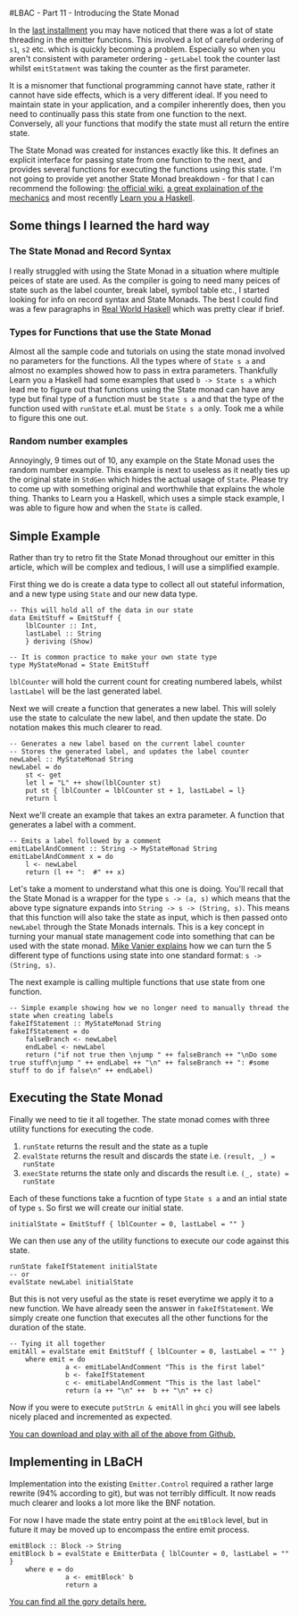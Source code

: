 #LBAC - Part 11 - Introducing the State Monad

In the [last installment](http://alephnullplex.appspot.com/blog/view/2010/04/07/lbach-10-basic-control-structures) you may have noticed that there was a lot of state threading in the emitter functions. This involved a lot of careful ordering of `s1`, `s2` etc.  which is quickly becoming a problem. Especially so when you aren't consistent with parameter ordering - `getLabel` took the counter last whilst `emitStatment` was taking the counter as the first parameter.

It is a misnomer that functional programming cannot have state, rather it cannot have side effects, which is a very different ideal.  If you need to maintain state in your application, and a compiler inherently does, then you need to continually pass this state from one function to the next.  Conversely, all your functions that modify the state must all return the entire state.

The State Monad was created for instances exactly like this. It defines an explicit interface for passing state from one function to the next, and provides several functions for executing the functions using this state.  I'm not going to provide yet another State Monad breakdown - for that I can recommend the following: [the official wiki](http://www.haskell.org/haskellwiki/State_Monad), [a great explaination of the mechanics](http://coder.bsimmons.name/blog/2009/10/the-state-monad-a-tutorial-for-the-confused/) and most recently [Learn you a Haskell](http://learnyouahaskell.com/for-a-few-monads-more#state).

## Some things I learned the hard way

### The State Monad and Record Syntax

I really struggled with using the State Monad in a situation where multiple peices of state are used.  As the compiler is going to need many peices of state such as the label counter, break label, symbol table etc., I started looking for info on record syntax and State Monads.  The best I could find was a few paragraphs in [Real World Haskell](http://book.realworldhaskell.org/read/monads.html#x_Wh) which was pretty clear if brief.

### Types for Functions that use the State Monad

Almost all the sample code and tutorials on using the state monad involved no parameters for the functions.  All the types where of `State s a` and almost no examples showed how to pass in extra parameters.  Thankfully Learn you a Haskell had some examples that used `b -> State s a` which lead me to figure out that functions using the State monad can have any type but final type of a function must be `State s a` and that the type of the function used with `runState` et.al. must be `State s a` only.  Took me a while to figure this one out.

### Random number examples

Annoyingly, 9 times out of 10, any example on the State Monad uses the random number example.  This example is next to useless as it neatly ties up the original state in `StdGen` which hides the actual usage of `State`. Please try to come up with something original and worthwhile that explains the whole thing.  Thanks to Learn you a Haskell, which uses a simple stack example, I was able to figure how and when the `State` is called.

## Simple Example

Rather than try to retro fit the State Monad throughout our emitter in this article, which will be complex and tedious, I will use a simplified example.

First thing we do is create a data type to collect all out stateful information, and a new type using `State` and our new data type.

    -- This will hold all of the data in our state
    data EmitStuff = EmitStuff {
        lblCounter :: Int,
        lastLabel :: String 
        } deriving (Show)
        
    -- It is common practice to make your own state type
    type MyStateMonad = State EmitStuff 
        
`lblCounter` will hold the current count for creating numbered labels, whilst `lastLabel` will be the last generated label.  

Next we will create a function that generates a new label.  This will solely use the state to calculate the new label, and then update the state. Do notation makes this much clearer to read.

    -- Generates a new label based on the current label counter
    -- Stores the generated label, and updates the label counter
    newLabel :: MyStateMonad String
    newLabel = do 
        st <- get
        let l = "L" ++ show(lblCounter st)
        put st { lblCounter = lblCounter st + 1, lastLabel = l}
        return l
        
Next we'll create an example that takes an extra parameter.  A function that generates a label with a comment.

    -- Emits a label followed by a comment 
    emitLabelAndComment :: String -> MyStateMonad String
    emitLabelAndComment x = do 
        l <- newLabel
        return (l ++ ":  #" ++ x)
        
Let's take a moment to understand what this one is doing.  You'll recall that the State Monad is a wrapper for the type `s -> (a, s)` which means that the above type signature expands into `String -> s -> (String, s)`.  This means that this function will also take the state as input, which is then passed onto `newLabel` through the State Monads internals. This is a key concept in turning your manual state management code into something that can be used with the state monad. [Mike Vanier explains](http://mvanier.livejournal.com/1901.html) how we can turn the 5 different type of functions using state into one standard format: `s -> (String, s)`. 

The next example is calling multiple functions that use state from one function. 

    -- Simple example showing how we no longer need to manually thread the state when creating labels 
    fakeIfStatement :: MyStateMonad String   
    fakeIfStatement = do 
        falseBranch <- newLabel
        endLabel <- newLabel
        return ("if not true then \njump " ++ falseBranch ++ "\nDo some true stuff\njump " ++ endLabel ++ "\n" ++ falseBranch ++ ": #some stuff to do if false\n" ++ endLabel) 
      
## Executing the State Monad      

Finally we need to tie it all together.  The state monad comes with three utility functions for executing the code.

1. `runState` returns the result and the state as a tuple
2. `evalState` returns the result and discards the state i.e. `(result, _) = runState`
3. `execState` returns the state only and discards the result i.e. `(_, state) = runState`

Each of these functions take a fucntion of type `State s a` and an intial state of type `s`.  So first we will create our initial state.

    initialState = EmitStuff { lblCounter = 0, lastLabel = "" }

We can then use any of the utility functions to execute our code against this state.

    runState fakeIfStatement initialState 
    -- or
    evalState newLabel initialState
    
But this is not very useful as the state is reset everytime we apply it to a new function.  We have already seen the answer in `fakeIfStatement`.  We simply create one function that executes all the other functions for the duration of the state.

    -- Tying it all together 
    emitAll = evalState emit EmitStuff { lblCounter = 0, lastLabel = "" } 
        where emit = do
                  a <- emitLabelAndComment "This is the first label"
                  b <- fakeIfStatement 
                  c <- emitLabelAndComment "This is the last label"
                  return (a ++ "\n" ++  b ++ "\n" ++ c)
                  
Now if you were to execute `putStrLn & emitAll` in `ghci` you will see labels nicely placed and incremented as expected.

[You can download and play with all of the above from Github.](http://github.com/alephnullplex/cradle/blob/master/part12/state.hs)

## Implementing in LBaCH

Implementation into the existing `Emitter.Control` required a rather large rewrite (94% according to git), but was not terribly difficult.  It now reads much clearer and looks a lot more like the BNF notation. 

For now I have made the state entry point at the `emitBlock` level, but in future it may be moved up to encompass the entire emit process.  

    emitBlock :: Block -> String
    emitBlock b = evalState e EmitterData { lblCounter = 0, lastLabel = "" }
        where e = do
                  a <- emitBlock' b
                  return a 
                  
[You can find all the gory details here.](http://github.com/alephnullplex/cradle/blob/master/part11/lbach-11.zip)